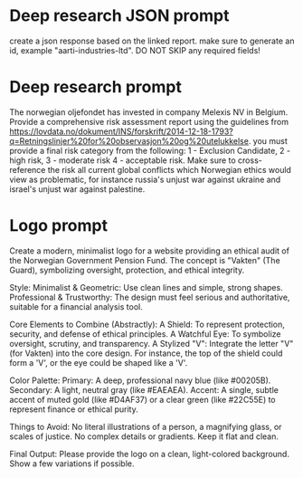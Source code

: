 # Deep research JSON prompt

create a json response based on the linked report. make sure to generate an id, example "aarti-industries-ltd". DO NOT SKIP any required fields!


# Deep research prompt

The norwegian oljefondet has invested in company Melexis NV in Belgium. Provide a comprehensive risk assessment report using the guidelines from https://lovdata.no/dokument/INS/forskrift/2014-12-18-1793?q=Retningslinjer%20for%20observasjon%20og%20utelukkelse. you must provide a final risk category from the following: 1 - Exclusion Candidate, 2 - high risk, 3 - moderate risk 4 - acceptable risk. Make sure to cross-reference the risk all current global conflicts which Norwegian ethics would view as problematic, for instance russia's unjust war against ukraine and israel's unjust war against palestine.

# Logo prompt
Create a modern, minimalist logo for a website providing an ethical audit of the Norwegian Government Pension Fund. The concept is "Vakten" (The Guard), symbolizing oversight, protection, and ethical integrity.

Style:
Minimalist & Geometric: Use clean lines and simple, strong shapes.
Professional & Trustworthy: The design must feel serious and authoritative, suitable for a financial analysis tool.

Core Elements to Combine (Abstractly):
A Shield: To represent protection, security, and defense of ethical principles.
A Watchful Eye: To symbolize oversight, scrutiny, and transparency.
A Stylized "V": Integrate the letter "V" (for Vakten) into the core design. For instance, the top of the shield could form a 'V', or the eye could be shaped like a 'V'.

Color Palette:
Primary: A deep, professional navy blue (like #00205B).
Secondary: A light, neutral gray (like #EAEAEA).
Accent: A single, subtle accent of muted gold (like #D4AF37) or a clear green (like #22C55E) to represent finance or ethical purity.

Things to Avoid:
No literal illustrations of a person, a magnifying glass, or scales of justice.
No complex details or gradients. Keep it flat and clean.

Final Output:
Please provide the logo on a clean, light-colored background. Show a few variations if possible.
